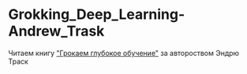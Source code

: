 # Grokking_Deep_Learning-Andrew_Trask
Читаем книгу ["Грокаем глубокое обучение"](https://www.ozon.ru/search/?deny_category_prediction=true&from_global=true&text=%D0%93%D1%80%D0%BE%D0%BA%D0%B0%D0%B5%D0%BC+%D0%B3%D0%BB%D1%83%D0%B1%D0%BE%D0%BA%D0%BE%D0%B5+%D0%BE%D0%B1%D1%83%D1%87%D0%B5%D0%BD%D0%B8%D0%B5+%7C+%D0%A2%D1%80%D0%B0%D1%81%D0%BA+%D0%AD%D0%BD%D0%B4%D1%80%D1%8E&product_id=1209156123) за автороством Эндрю Траск
